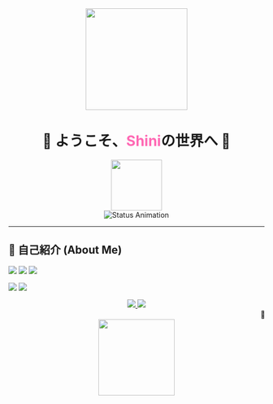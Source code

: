 <!-- Animated Banner -->
<div align="center">
  <img src="https://media.tenor.com/9E0DlV1F1IAAAAAC/wave-japanese.gif" width="200"/>
  <h1 align="center">🎋 ようこそ、<span style="color: #ff69b4;">Shini</span>の世界へ 🎌</h1>
  <img src="https://media.tenor.com/3Hhx0R-km8kAAAAi/juicy-sakura.gif" width="100"/>
</div>

<!-- Status Animation -->
<div align="center">
  <img src="https://readme-typing-svg.demolab.com?font=Noto+Sans+JP&weight=600&size=22&duration=4000&pause=1000&color=FF69B4&center=true&vCenter=true&width=435&lines=%E7%8F%BE%E5%9C%A8%E3%83%97%E3%83%AD%E3%82%B0%E3%83%A9%E3%83%9F%E3%83%B3%E3%82%B0%E4%B8%AD%E2%9C%A8;%E2%9D%A4%EF%B8%8F+Open+Source+Lover+%E2%9D%A4%EF%B8%8F;%F0%9F%8D%81+Learning+Something+New+Everyday+%F0%9F%8D%81" alt="Status Animation"/>
</div>

---

## 🌸 自己紹介 (About Me)
<img src="https://img.shields.io/badge/TypeScript-007ACC?style=for-the-badge&logo=typescript&logoColor=white"/> <img src="https://img.shields.io/badge/Rust-000000?style=for-the-badge&logo=rust&logoColor=white"/> <img src="https://img.shields.io/badge/React-61DAFB?style=for-the-badge&logo=react&logoColor=black"/>

<img src="https://img.shields.io/badge/PostgreSQL-316192?style=for-the-badge&logo=postgresql&logoColor=white"/> <img src="https://img.shields.io/badge/Redis-DC382D?style=for-the-badge&logo=redis&logoColor=white"/> </div>

<div align="center"> <a href="https://twitter.com/YourHandle"> <img src="https://img.shields.io/badge/Twitter-1DA1F2?style=for-the-badge&logo=twitter&logoColor=white"/> </a> <a href="mailto:your.email@example.com"> <img src="https://img.shields.io/badge/Email-FF5252?style=for-the-badge&logo=gmail&logoColor=white"/> </a>

<div align="center"> <marquee behavior="scroll" direction="left" scrollamount="10"> 🎍 いつも応援ありがとうございます！ Thank you for your support! 🎍 </marquee> <img src="https://media.tenor.com/8bUQ3y9Yr1MAAAAi/pixel-art.gif" width="150"/> </div>
